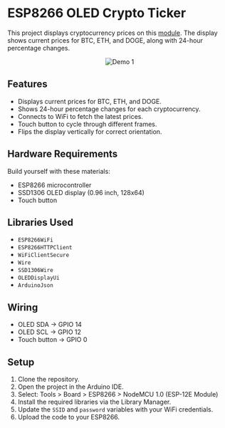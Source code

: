 # ESP8266 OLED Crypto Ticker

This project displays cryptocurrency prices on this [module](https://a.co/d/024ynaRp). The display shows current prices for BTC, ETH, and DOGE, along with 24-hour percentage changes.

<p align="center">
  <img src="https://github.com/Fr4nkFletcher/crypto-ticker-esp8266-oled/blob/main/images/ticker.gif" alt="Demo 1">
</p>

## Features

- Displays current prices for BTC, ETH, and DOGE.
- Shows 24-hour percentage changes for each cryptocurrency.
- Connects to WiFi to fetch the latest prices.
- Touch button to cycle through different frames.
- Flips the display vertically for correct orientation.

## Hardware Requirements
Build yourself with these materials:
- ESP8266 microcontroller
- SSD1306 OLED display (0.96 inch, 128x64)
- Touch button

## Libraries Used

- `ESP8266WiFi`
- `ESP8266HTTPClient`
- `WiFiClientSecure`
- `Wire`
- `SSD1306Wire`
- `OLEDDisplayUi`
- `ArduinoJson`

## Wiring

- OLED SDA -> GPIO 14
- OLED SCL -> GPIO 12
- Touch button -> GPIO 0

## Setup

1. Clone the repository.
2. Open the project in the Arduino IDE.
3. Select: Tools > Board > ESP8266 > NodeMCU 1.0 (ESP-12E Module)
4. Install the required libraries via the Library Manager.
5. Update the `SSID` and `password` variables with your WiFi credentials.
6. Upload the code to your ESP8266.
